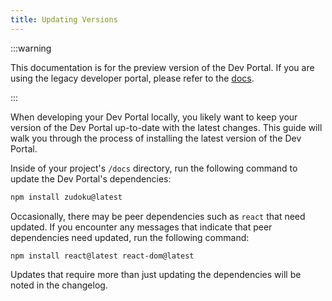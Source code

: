 ```yaml
---
title: Updating Versions
---
```


:::warning

This documentation is for the preview version of the Dev Portal. If you are
using the legacy developer portal, please refer to the
[docs](/docs/legacy/dev-portal/overview).

:::

When developing your Dev Portal locally, you likely want to keep your version of
the Dev Portal up-to-date with the latest changes. This guide will walk you
through the process of installing the latest version of the Dev Portal.

Inside of your project's `/docs` directory, run the following command to update
the Dev Portal's dependencies:

```bash
npm install zudoku@latest
```

Occasionally, there may be peer dependencies such as `react` that need updated.
If you encounter any messages that indicate that peer dependencies need updated,
run the following command:

```bash
npm install react@latest react-dom@latest
```

Updates that require more than just updating the dependencies will be noted in
the changelog.

